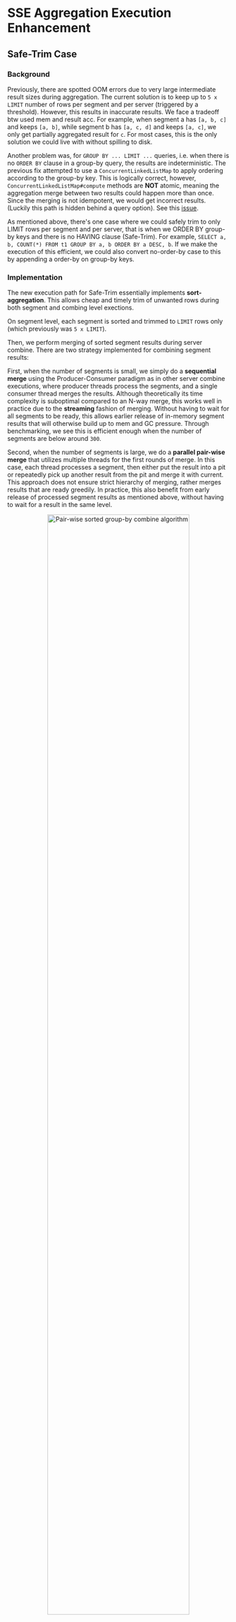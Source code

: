 # SSE Aggregation Execution Enhancement

## Safe-Trim Case

### Background

Previously, there are spotted OOM errors due to very large intermediate result sizes during aggregation. 
The current solution is to keep up to `5 x LIMIT` number of rows per segment and per server (triggered by a threshold).
However, this results in inaccurate results. We face a tradeoff btw used mem and result acc. For example, when segment a has 
`[a, b, c]` and keeps `[a, b]`, while segment b has `[a, c, d]` and keeps `[a, c]`, we only get partially aggregated result for `c`. 
For most cases, this is the only solution we could live with without spilling to disk.

Another problem was, for `GROUP BY ... LIMIT ...` queries, i.e. when there is no `ORDER BY` clause in a group-by query, 
the results are indeterministic. The previous fix attempted to use a `ConcurrentLinkedListMap` to apply ordering according to the 
group-by key. This is logically correct, however, `ConcurrentLinkedListMap#compute` methods are **NOT** atomic, meaning the 
aggregation merge between two results could happen more than once. Since the merging is not idempotent, we would get incorrect results.
(Luckily this path is hidden behind a query option). See this [issue](https://github.com/apache/pinot/issues/16290).

As mentioned above, there's one case where we could safely trim to only LIMIT rows per segment and per server, that is when we ORDER BY
group-by keys and there is no HAVING clause (Safe-Trim). For example, `SELECT a, b, COUNT(*) FROM t1 GROUP BY a, b ORDER BY a DESC, b`. 
If we make the execution of this efficient, we could also convert no-order-by case to this by appending a order-by on group-by keys.

### Implementation

The new execution path for Safe-Trim essentially implements **sort-aggregation**. This allows cheap and timely trim of unwanted rows during both 
segment and combing level exections.

On segment level, each segment is sorted and trimmed to `LIMIT` rows only (which previously was `5 x LIMIT`). 

Then, we perform merging of sorted segment results during server combine. There are two strategy implemented for combining segment results:

First, when the number of segments is small, we simply do a **sequential merge** using the Producer-Consumer paradigm as in other server combine
executions, where producer threads process the segments, and a single consumer thread merges the results. Although theoretically its time complexity is suboptimal
compared to an N-way merge, this works well in practice due to the **streaming** fashion of merging. Without having to wait for all segments to be ready, 
this allows earlier release of in-memory segment results that will otherwise build up to mem and GC pressure.
Through benchmarking, we see this is efficient enough when the number of segments are below around `300`.

Second, when the number of segments is large, we do a **parallel pair-wise merge** that utilizes multiple threads for the first rounds of merge. 
In this case, each thread processes a segment, then either put the result into a pit or repeatedly pick up another result from the pit and 
merge it with current. This approach does not ensure strict hierarchy of merging, rather merges results that are ready greedily. In practice, 
this also benefit from early release of processed segment results as mentioned above, without having to wait for a result in the same level.

<div align="center">
    <img src="../resources/pair-wise-sorted-group-by.png" alt="Pair-wise sorted group-by combine algorithm" width="80%">
    <p>Figure 1: Pair-wise sorted group-by combine algorithm</p>
</div>

Compared to previous execution using `ConcurrentHashMap`, the sort-aggregate approach never allow the combine result to grow above `LIMIT` rows, 
and can terminate early without having to iterate through all rows for all segments. When the LIMIT is effective, 
benchmarking shows ~**30x** speedup on combine phase compared to previous approach. 
The speedup could reach a level of **300x** when there are significant GC pressure due to large number of rows.

A major drawback of sort-aggregation is, obviously, the time complexity of the sort operation. Also, the pair-wise merge approach may create more 
intermediate data structures than a single `ConcurrentHashMap` as before. Therefore, we limit this execution path to cases when LIMIT is smaller 
than a threshold (defaulted to 10,000), and expose a query option for users to adjust on-demand.

### Benchmarking Results

See [PR](https://github.com/apache/pinot/pull/16308)

## Partitioned Aggregation Execution

### Background

For cases other than Safe-Trim, the previous execution also uses a single `ConcurrentHashMap` shared between all worker threads for group-by combine.
Essentially, 8, 16, or even more threads writes to the same data structure, which might incur **high contention** even if the `ConcurrentHashMap` is highly 
optimized. Moreover, when there are trimming involved, the previous approach uses a **exclusive** lock to lock the map during sorting and trimming. 
During this all worker threads are blocked. This is unfriendly to execution environments where multiple cores are available on a single server, where we 
could exploit the parallelism further to reduce query latency.

### Implementation

DuckDB has a [blog](https://duckdb.org/2022/03/07/aggregate-hashtable.html) on partitioned parallel group-by execution that introduces a technique 
allowing zero contention between worker threads during hash group-by combine. 
The idea is to partition each segment results according to group key hashcode locally, then let each worker thread pick up specific partitions for merging. 
After this, all merged partitions are logically stitched together without the need of creating a large final table, 
exploiting the fact that group keys with different hashcodes would not need to be merged together. 

The original approach described by DuckDB chooses to process all segment results and spill them to disk before starting merging. 
This is not viable nor efficient for Pinot, as Pinot execution is fully in-memory. JFR Profiling suggests processing all segments before merging would incur 
significant memory pressure. 

Therefore, the implemented algorithm mixes up the two phases and effectively stream the segment processing and merging. 
The Producer-Consumer paradigm is again used, this time with the worker thread as both producer and consumer: 
- They produce by picking up a segment result, partitioning it, then shipping the partition blocks into 
the corresponding queue of that partition number (conceptually phase 1).
- When merging, each task has a one-to-one correspondance with a partition number and hence a queue. 
The task simply polls the blocks from the queue and merge them locally into a TwoLevelLinearProbingRecordMap (conceptually phase 2).
- When all tasks are done, the thread-local maps are stitched and returned.

<div align="center">
    <img src="../resources/partitioned-group-by.png" alt="Partitioned parallel group-by combine algorithm" width="80%">
    <p>Figure 2: Partitioned parallel group-by combine algorithm</p>
</div>

The major benefit of this is that segments are merged timely, reducing required memory for holding on to the intermediate results as keys are merged. 
A new restriction introduced by this version is, the number of tasks launched must equal the number of partitions used for one-to-one matching between
task and partition.

To reduce the number of allocation needed during execution, the two-level linear probing hashtable mentioned in the same blog above is also implemented, 
with optimization of storing hashcode in the payload to avoid rehashing during resize, and storing hashcode as salt in the pointer table to reduce frequent random mem access. 
A linear in-place partitioning algorithm is used for the partition phase. Still, there are a few wrappers used to accommodate the current IndexedTable interfaces.

When there is an effective LIMIT and there are no significant memory pressure, the new approach could lower the query latency by up to **50%**, by knocking out the contention 
and stop-the-world trimming on the `ConcurrentHashMap`. 

However, there are two cases when the current implementation is inefficient:

Firstly, when the LIMIT is comparatively large, during the partition-merge phase the new approach would have to keep `numPartitions` times larger intermediate result before 
trimming after stitch to ensure correctness. This might incur larger memory pressure. The solution to this might be do earlier trimming, since partition-local trimming is cheap, 
or simply apply a threshold on LIMIT to enable this path.

Secondly, when there are lots of ties in the group-by result, when using the existing broker reduce execution path, 
(two weeks of) benchmarking and profiling located significantly **increased cache misses** that are causing slowdown during broker reduce phase compared to using 
the previous combine approach. More tracing suggested the cause to be that the previous combine phase uses `ConcurrentHashMap` same as the reduce phase, thus the 
combine output, ordered from iterating the `ConcurrentHashMap`, inserts smoothly into the `ConcurrentHashMap` in the reduce phase, while the new approach with a changed 
ordering doesn't have such favoring. In fact, any sorted order that I tried (e.g. sort by key, round-robin the partitions, using higher bits radix for partitioning) failed to beat the order from iterating the 
`ConcurrentHashMap`. A potential solution is to rewrite the reduce phase away fromm `ConcurrentHashMap` as well (we could also utilize that the combine output is also intrinsically partitioned). But this is to be tested.


### Benchmarking Results

See [PR](https://github.com/apache/pinot/pull/16452)

## Other Misc Enhancements on SSE

- Clear thread-local maps for `DictionaryBasedGroupKeyGenerator` immediately after use to free up memory and avoid OOM.
- Do linear merge of sorted combine outputs during broker reduce when server already sort the output results. 
